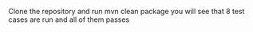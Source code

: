 Clone the repository and run mvn clean package
you will see that 8 test cases are run and all of them passes
